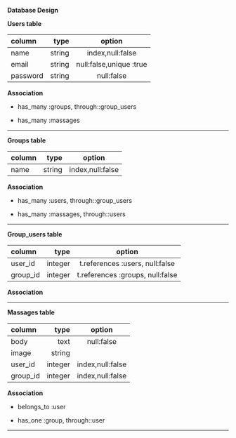 **Database Design**

**Users table**

|   column   |    type     |    option    |
|:-----------|------------:|:------------:|
|    name    |   string    |index,null:false|
|    email   |   string    |null:false,unique :true|
|  password  |   string    |  null:false  |

**Association**

* has_many :groups, through::group_users

* has_many :massages

------------------------------------------------

**Groups table**

|   column   |    type     |    option    |
|:-----------|------------:|:------------:|
|    name    |   string    |index,null:false|

**Association**

* has_many :users, through::group_users

* has_many :massages, through::users

------------------------------------------------

**Group_users table**

|   column   |    type     |    option    |
|:-----------|------------:|:------------:|
|   user_id  |   integer   |  t.references :users, null:false  |
|  group_id  |   integer   |  t.references :groups, null:false  |

**Association**

------------------------------------------------

**Massages table**

|   column   |    type     |    option    |
|:-----------|------------:|:------------:|
|    body    |    text     |  null:false  |
|    image   |   string    |              |
|  user_id   |  integer    |index,null:false|
|  group_id  |  integer    |index,null:false|

**Association**

* belongs_to :user

* has_one :group, through::user

------------------------------------------------
